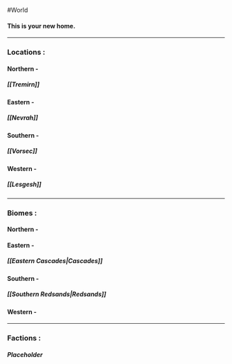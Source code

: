 #World

#### This is your new home.

---
### Locations :
####  Northern -
#####  [[Tremirn]]
####  Eastern -
#####  [[Nevrah]]
####  Southern -
#####  [[Vorsec]]
####  Western -
#####  [[Lesgesh]]


---
### Biomes :
####  Northern -

####  Eastern -
#####  [[Eastern Cascades|Cascades]]
####  Southern -
#####  [[Southern Redsands|Redsands]]
####  Western -

---
### Factions :
#####  Placeholder